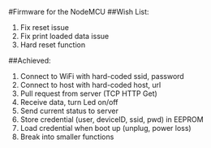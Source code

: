 #Firmware for the NodeMCU
##Wish List:
1. Fix reset issue
2. Fix print loaded data issue 
3. Hard reset function

##Achieved:
1. Connect to WiFi with hard-coded ssid, password
2. Connect to host with hard-coded host, url
3. Pull request from server (TCP HTTP Get)
4. Receive data, turn Led on/off
5. Send current status to server
6. Store credential (user, deviceID, ssid, pwd) in EEPROM
7. Load credential when boot up (unplug, power loss)
8. Break into smaller functions
